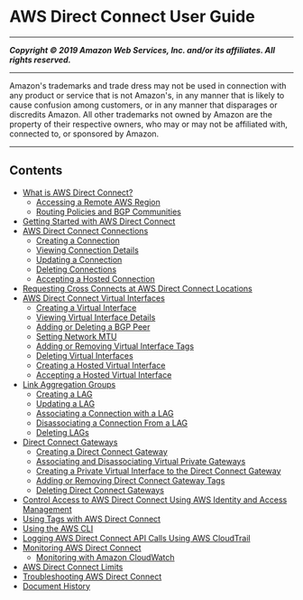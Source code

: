 # AWS Direct Connect User Guide

-----
*****Copyright &copy; 2019 Amazon Web Services, Inc. and/or its affiliates. All rights reserved.*****

-----
Amazon's trademarks and trade dress may not be used in 
     connection with any product or service that is not Amazon's, 
     in any manner that is likely to cause confusion among customers, 
     or in any manner that disparages or discredits Amazon. All other 
     trademarks not owned by Amazon are the property of their respective
     owners, who may or may not be affiliated with, connected to, or 
     sponsored by Amazon.

-----
## Contents
+ [What is AWS Direct Connect?](Welcome.md)
   + [Accessing a Remote AWS Region](remote_regions.md)
   + [Routing Policies and BGP Communities](routing-and-bgp.md)
+ [Getting Started with AWS Direct Connect](getting_started.md)
+ [AWS Direct Connect Connections](WorkingWithConnections.md)
   + [Creating a Connection](create-connection.md)
   + [Viewing Connection Details](viewdetails.md)
   + [Updating a Connection](updateconnection.md)
   + [Deleting Connections](deleteconnection.md)
   + [Accepting a Hosted Connection](accept-hosted-connection.md)
+ [Requesting Cross Connects at AWS Direct Connect Locations](Colocation.md)
+ [AWS Direct Connect Virtual Interfaces](WorkingWithVirtualInterfaces.md)
   + [Creating a Virtual Interface](create-vif.md)
   + [Viewing Virtual Interface Details](viewvifdetails.md)
   + [Adding or Deleting a BGP Peer](add-peer-to-vif.md)
   + [Setting Network MTU](set-jumbo-frames-vif.md)
   + [Adding or Removing Virtual Interface Tags](modify-tags-vif.md)
   + [Deleting Virtual Interfaces](deletevif.md)
   + [Creating a Hosted Virtual Interface](createhostedvirtualinterface.md)
   + [Accepting a Hosted Virtual Interface](accepthostedvirtualinterface.md)
+ [Link Aggregation Groups](lags.md)
   + [Creating a LAG](create-lag.md)
   + [Updating a LAG](update-lag.md)
   + [Associating a Connection with a LAG](associate-connection-with-lag.md)
   + [Disassociating a Connection From a LAG](disassociate-connection-from-lag.md)
   + [Deleting LAGs](delete-lag.md)
+ [Direct Connect Gateways](direct-connect-gateways.md)
   + [Creating a Direct Connect Gateway](create-direct-connect-gateway.md)
   + [Associating and Disassociating Virtual Private Gateways](associate-vgw-with-direct-connect-gateway.md)
   + [Creating a Private Virtual Interface to the Direct Connect Gateway](create-private-vif-for-gateway.md)
   + [Adding or Removing Direct Connect Gateway Tags](modify-tags-gateway.md)
   + [Deleting Direct Connect Gateways](delete-direct-connect-gateway.md)
+ [Control Access to AWS Direct Connect Using AWS Identity and Access Management](using_iam.md)
+ [Using Tags with AWS Direct Connect](using-tags.md)
+ [Using the AWS CLI](using-cli.md)
+ [Logging AWS Direct Connect API Calls Using AWS CloudTrail](logging_dc_api_calls.md)
+ [Monitoring AWS Direct Connect](monitoring-overview.md)
   + [Monitoring with Amazon CloudWatch](monitoring-cloudwatch.md)
+ [AWS Direct Connect Limits](limits.md)
+ [Troubleshooting AWS Direct Connect](Troubleshooting.md)
+ [Document History](AboutThisGuide.md)